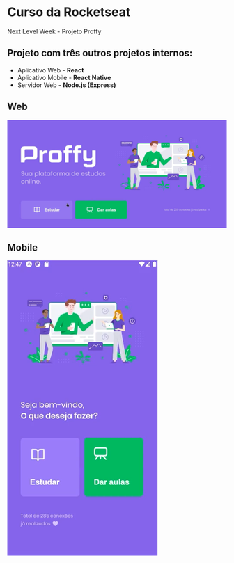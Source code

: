 # Curso da Rocketseat
Next Level Week - Projeto Proffy

## Projeto com três outros projetos internos:

* Aplicativo Web - **React**
* Aplicativo Mobile - **React Native**
* Servidor Web - **Node.js (Express)**

## Web
![Web Print](web.png)

## Mobile
![Mobile Print](mobile.png)